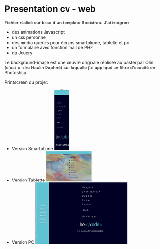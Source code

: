 # Presentation cv - web

Fichier réalisé sur base d'un template Bootstrap.
J'ai intégrer:
<ul>
  <li>des animations Javascript</li>
  <li>un css personnel</li>
  <li>des media queries pour écrans smartphone, tablette et pc</li>
  <li>un formulaire avec fonction mail de PHP</li>
  <li>du Jquery</li>
 </ul>
 
 Le background-image est une oeuvre originale réalisée au paster par Olin (c'est-à-dire Haulin Daphné) sur laquelle j'ai appliqué un filtre d'opacité en Photoshop.
 
 Printscreen du projet:
 <ul>
  <li>Version Smartphone
  <div style="display:inline;">
   <img src ='https://github.com/haulindaphne/presentation/blob/master/presentation/img/screenshots/smart.png' width="50" height="200" >
    </div>
  </li>

  <li>Version Tablette
  <div style="display:inline;">
   <img src ='https://github.com/haulindaphne/presentation/blob/master/presentation/img/screenshots/tablette.png' width="150" height="100" >
    </div></li>
  <li>Version PC
<div style="display:inline;">
   <img src ='https://github.com/haulindaphne/presentation/blob/master/presentation/img/screenshots/pc.png' width="300" height="200" >
    </div></li>
 <ul>
